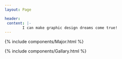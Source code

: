 ```yaml
---
layout: Page

header:
 content: |- 
        I can make graphic design dreams come true!
---
```



{% include components/Major.html %}

{% include components/Gallary.html %}